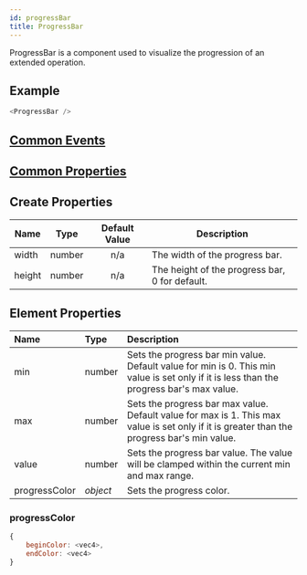 ```yaml
---
id: progressBar
title: ProgressBar
---
```


ProgressBar is a component used to visualize the progression of an extended operation.

## Example

```javascript
<ProgressBar />
```

## [Common Events](../types/Events.md)

## [Common Properties](../types/Properties.md)

## Create Properties

| Name   | Type   | Default Value | Description                                    |
| ------ | ------ | :-----------: | ---------------------------------------------- |
| width  | number |      n/a      | The width of the progress bar.                 |
| height | number |      n/a      | The height of the progress bar, 0 for default. |

## Element Properties

| Name          | Type     | Description                                                                                                                                 |
| :------------ | :------- | :------------------------------------------------------------------------------------------------------------------------------------------ |
| min           | number   | Sets the progress bar min value. Default value for min is 0. This min value is set only if it is less than the progress bar's max value.    |
| max           | number   | Sets the progress bar max value. Default value for max is 1. This max value is set only if it is greater than the progress bar's min value. |
| value         | number   | Sets the progress bar value. The value will be clamped within the current min and max range.                                                |
| progressColor | _object_ | Sets the progress color.                                                                                                                    |

### progressColor

```javascript
{
    beginColor: <vec4>,
    endColor: <vec4>
}
```

